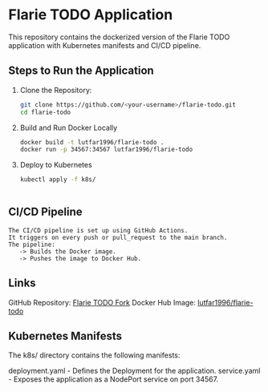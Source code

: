 # Flarie TODO Application


This repository contains the dockerized version of the Flarie TODO application with Kubernetes manifests and CI/CD pipeline.


## Steps to Run the Application


1. Clone the Repository:
   ```bash
   git clone https://github.com/<your-username>/flarie-todo.git
   cd flarie-todo

2. Build and Run Docker Locally
   ```bash
   docker build -t lutfar1996/flarie-todo .
   docker run -p 34567:34567 lutfar1996/flarie-todo

3. Deploy to Kubernetes
   ```bash
   kubectl apply -f k8s/
 
## CI/CD Pipeline
    The CI/CD pipeline is set up using GitHub Actions.
    It triggers on every push or pull_request to the main branch.
    The pipeline:
       -> Builds the Docker image.
       -> Pushes the image to Docker Hub.

## Links
 GitHub Repository: [Flarie TODO Fork](https://github.com/Lutfar1996/flarie-todo.git)
 Docker Hub Image: [lutfar1996/flarie-todo](https://hub.docker.com/repository/docker/lutfar1996/flarie-todo)       
 
## Kubernetes Manifests
  The k8s/ directory contains the following manifests:

   deployment.yaml - Defines the Deployment for the application.
   service.yaml - Exposes the application as a NodePort service on port 34567. 